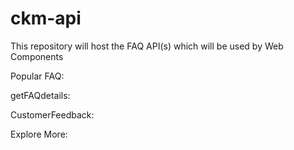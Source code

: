 # ckm-api
This repository will host the FAQ API(s)  which will be used by Web Components

Popular FAQ:


getFAQdetails:


CustomerFeedback:


Explore More:
